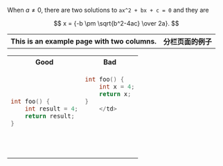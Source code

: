 


When $a \ne 0$, there are two solutions to ``` ax^2 + bx + c = 0 ``` and they are 

$$ x = {-b \pm \sqrt{b^2-4ac} \over 2a}. $$

<table>
<tr>
<th> This is an example page with two columns. </th>
<th> 分栏页面的例子 </th>
</tr>




<table>
<tr>
<th> Good </th>
<th> Bad </th>
</tr>
<tr>
<td>

```c++
int foo() {
    int result = 4;
    return result;
}
```

</td>
<td>

```c++
int foo() { 
    int x = 4;
    return x;
}
    </td>
    
    
   
    
    
